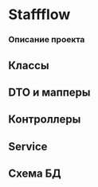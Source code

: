 # Staffflow

### Описание проекта

## Классы

## DTO и мапперы

## Контроллеры

## Service

## Схема БД
